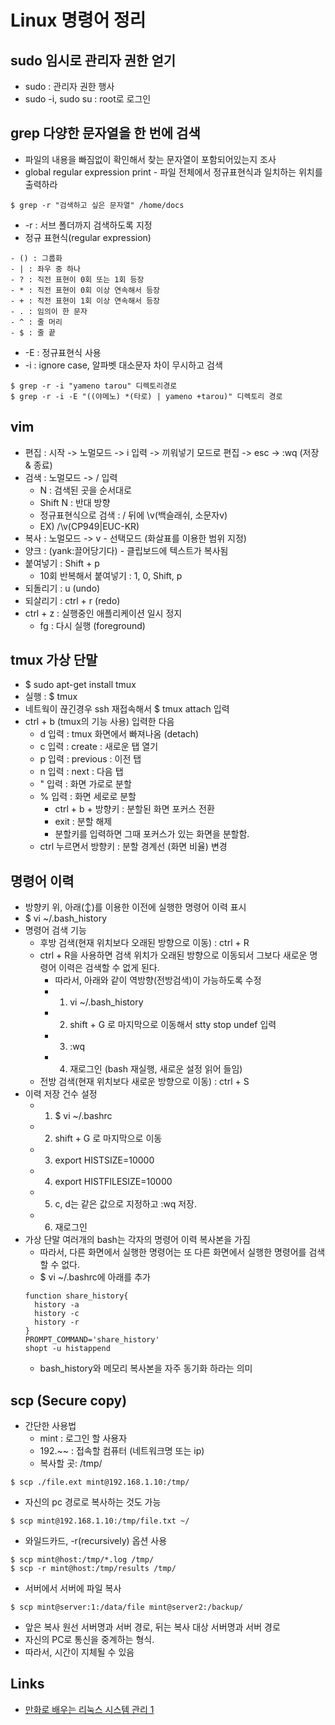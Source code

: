 # Linux 명령어 정리

## sudo 임시로 관리자 권한 얻기
- sudo : 관리자 권한 행사
- sudo -i, sudo su : root로 로그인

## grep 다양한 문자열을 한 번에 검색
- 파일의 내용을 빠짐없이 확인해서 찾는 문자열이 포함되어있는지 조사
- global regular expression print - 파일 전체에서 정규표현식과 일치하는 위치를 출력하라
```
$ grep -r "검색하고 싶은 문자열" /home/docs
```
- -r : 서브 폴더까지 검색하도록 지정
- 정규 표현식(regular expression)
```
- () : 그룹화
- | : 좌우 중 하나
- ? : 직전 표현이 0회 또는 1회 등장
- * : 직전 표현이 0회 이상 연속해서 등장
- + : 직전 표현이 1회 이상 연속해서 등장
- . : 임의이 한 문자
- ^ : 줄 머리
- $ : 줄 끝
```
- -E : 정규표현식 사용
- -i : ignore case, 알파벳 대소문자 차이 무시하고 검색
```
$ grep -r -i "yameno tarou" 디렉토리경로
$ grep -r -i -E "((야메노) *(타로) | yameno +tarou)" 디렉토리 경로
```

## vim
- 편집 : 시작 -> 노멀모드 -> i 입력 -> 끼워넣기 모드로 편집 -> esc -> :wq (저장 & 종료)
- 검색 : 노멀모드 -> / 입력
  - N : 검색된 곳을 순서대로
  - Shift N : 반대 방향
  - 정규표현식으로 검색 : / 뒤에 \v(백슬래쉬, 소문자v)
  - EX) /\v(CP949|EUC-KR)
- 복사 : 노멀모드 -> v - 선택모드 (화살표를 이용한 범위 지정)
- 양크 : (yank:끌어당기다) - 클립보드에 텍스트가 복사됨
- 붙여넣기 : Shift + p
  - 10회 반복해서 붙여넣기 : 1, 0, Shift, p
- 되돌리기 : u (undo)
- 되살리기 : ctrl + r (redo)
- ctrl + z : 실행중인 애플리케이션 일시 정지
  - fg : 다시 실행 (foreground)

## tmux 가상 단말
- $ sudo apt-get install tmux
- 실행 : $ tmux
- 네트웍이 끊긴경우 ssh 재접속해서 $ tmux attach 입력
- ctrl + b (tmux의 기능 사용) 입력한 다음
  - d 입력 : tmux 화면에서 빠져나옴 (detach)
  - c 입력 : create : 새로운 탭 열기
  - p 입력 : previous : 이전 탭
  - n 입력 : next : 다음 탭
  - " 입력 : 화면 가로로 분할
  - % 입력 : 화면 세로로 분할
    - ctrl + b + 방향키 : 분할된 화면 포커스 전환
    - exit : 분할 해제
    - 분할키를 입력하면 그때 포커스가 있는 화면을 분할함.
  - ctrl 누르면서 방향키 : 분할 경계선 (화면 비율) 변경

## 명령어 이력
- 방향키 위, 아래(↕)를 이용한 이전에 실행한 명령어 이력 표시
- $ vi ~/.bash_history
- 명령어 검색 기능
  - 후방 검색(현재 위치보다 오래된 방향으로 이동) : ctrl + R
  - ctrl + R을 사용하면 검색 위치가 오래된 방향으로 이동되서 그보다 새로운 명령어 이력은 검색할 수 없게 된다.
    - 따라서, 아래와 같이 역방향(전방검색)이 가능하도록 수정
    - 1. vi ~/.bash_history
    - 2. shift + G 로 마지막으로 이동해서 stty stop undef 입력
    - 3. :wq
    - 4. 재로그인 (bash 재실행, 새로운 설정 읽어 들임)
  - 전방 검색(현재 위치보다 새로운 방향으로 이동) : ctrl + S
- 이력 저장 건수 설정
  - 1. $ vi ~/.bashrc
  - 2. shift + G 로 마지막으로 이동
  - 3. export HISTSIZE=10000
  - 4. export HISTFILESIZE=10000
  - 5. c, d는 같은 값으로 지정하고 :wq 저장.
  - 6. 재로그인
- 가상 단말 여러개의 bash는 각자의 명령어 이력 복사본을 가짐
  - 따라서, 다른 화면에서 실행한 명령어는 또 다른 화면에서 실행한 명령어를 검색할 수 없다.
  - $ vi ~/.bashrc에 아래를 추가
  ```
  function share_history{
    history -a
    history -c
    history -r
  }
  PROMPT_COMMAND='share_history'
  shopt -u histappend
  ```
  - bash_history와 메모리 복사본을 자주 동기화 하라는 의미

## scp (Secure copy)
- 간단한 사용법
  - mint : 로그인 할 사용자
  - 192.~~ : 접속할 컴퓨터 (네트워크명 또는 ip)
  - 복사할 곳: /tmp/
```
$ scp ./file.ext mint@192.168.1.10:/tmp/
```
- 자신의 pc 경로로 복사하는 것도 가능
```
$ scp mint@192.168.1.10:/tmp/file.txt ~/
```
- 와일드카드, -r(recursively) 옵션 사용
```
$ scp mint@host:/tmp/*.log /tmp/
$ scp -r mint@host:/tmp/results /tmp/
```
- 서버에서 서버에 파일 복사
```
$ scp mint@server:1:/data/file mint@server2:/backup/
```
- 앞은 복사 원선 서버명과 서버 경로, 뒤는 복사 대상 서버명과 서버 경로
- 자신의 PC로 통신을 중계하는 형식.
- 따라서, 시간이 지체될 수 있음

## Links
- [만화로 배우는 리눅스 시스템 관리 1](http://book.naver.com/bookdb/book_detail.nhn?bid=10995037)
